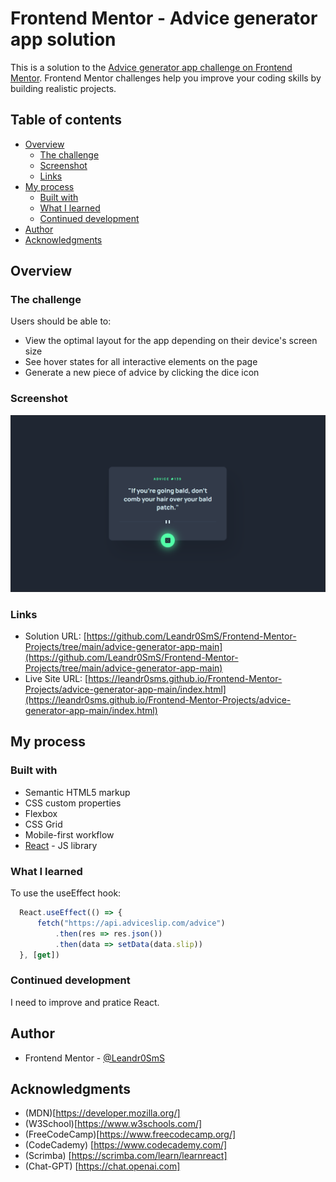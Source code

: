 # Frontend Mentor - Advice generator app solution

This is a solution to the [Advice generator app challenge on Frontend Mentor](https://www.frontendmentor.io/challenges/advice-generator-app-QdUG-13db). Frontend Mentor challenges help you improve your coding skills by building realistic projects.

## Table of contents

- [Overview](#overview)
  - [The challenge](#the-challenge)
  - [Screenshot](#screenshot)
  - [Links](#links)
- [My process](#my-process)
  - [Built with](#built-with)
  - [What I learned](#what-i-learned)
  - [Continued development](#continued-development)
- [Author](#author)
- [Acknowledgments](#acknowledgments)

## Overview

### The challenge

Users should be able to:

- View the optimal layout for the app depending on their device's screen size
- See hover states for all interactive elements on the page
- Generate a new piece of advice by clicking the dice icon

### Screenshot

![](./images/Screenshot%202023-03-25%20081619.png)

### Links

- Solution URL: [https://github.com/Leandr0SmS/Frontend-Mentor-Projects/tree/main/advice-generator-app-main](https://github.com/Leandr0SmS/Frontend-Mentor-Projects/tree/main/advice-generator-app-main)
- Live Site URL: [https://leandr0sms.github.io/Frontend-Mentor-Projects/advice-generator-app-main/index.html](https://leandr0sms.github.io/Frontend-Mentor-Projects/advice-generator-app-main/index.html)

## My process

### Built with

- Semantic HTML5 markup
- CSS custom properties
- Flexbox
- CSS Grid
- Mobile-first workflow
- [React](https://reactjs.org/) - JS library

### What I learned

To use the useEffect hook: 

```js
  React.useEffect(() => {
      fetch("https://api.adviceslip.com/advice")
          .then(res => res.json())
          .then(data => setData(data.slip))
  }, [get])
```


### Continued development

I need to improve and pratice React.

## Author

- Frontend Mentor - [@Leandr0SmS](https://www.frontendmentor.io/profile/Leandr0SmS)

## Acknowledgments

- (MDN)[https://developer.mozilla.org/]
- (W3School)[https://www.w3schools.com/]
- (FreeCodeCamp)[https://www.freecodecamp.org/]
- (CodeCademy) [https://www.codecademy.com/]
- (Scrimba) [https://scrimba.com/learn/learnreact]
- (Chat-GPT) [https://chat.openai.com]
